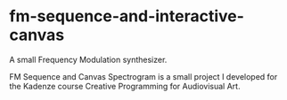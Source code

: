 # fm-sequence-and-interactive-canvas
A small Frequency Modulation synthesizer.

FM Sequence and Canvas Spectrogram is a small project I developed for the Kadenze course Creative Programming for Audiovisual Art.
